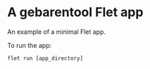 # A gebarentool Flet app

An example of a minimal Flet app.

To run the app:

```
flet run [app_directory]
```